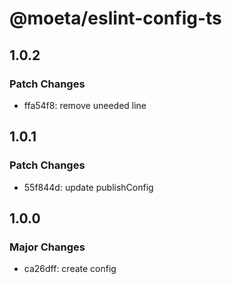 # @moeta/eslint-config-ts

## 1.0.2

### Patch Changes

- ffa54f8: remove uneeded line

## 1.0.1

### Patch Changes

- 55f844d: update publishConfig

## 1.0.0

### Major Changes

- ca26dff: create config
